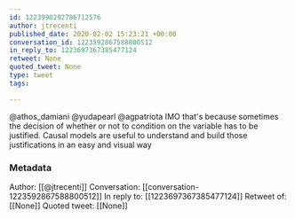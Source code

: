 ```yaml
---
id: 1223990292786712576
author: jtrecenti
published_date: 2020-02-02 15:23:21 +00:00
conversation_id: 1223592867588800512
in_reply_to: 1223697367385477124
retweet: None
quoted_tweet: None
type: tweet
tags:

---
```


@athos_damiani @yudapearl @agpatriota IMO that's because sometimes the decision of whether or not to condition on the variable has to be justified. Causal models are useful to understand and build those justifications in an easy and visual way

### Metadata

Author: [[@jtrecenti]]
Conversation: [[conversation-1223592867588800512]]
In reply to: [[1223697367385477124]]
Retweet of: [[None]]
Quoted tweet: [[None]]
